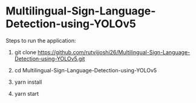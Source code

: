 # Multilingual-Sign-Language-Detection-using-YOLOv5

Steps to run the application:

1. git clone https://github.com/rutvijjoshi26/Multilingual-Sign-Language-Detection-using-YOLOv5.git

2. cd Multilingual-Sign-Language-Detection-using-YOLOv5

3. yarn install 

4. yarn start
